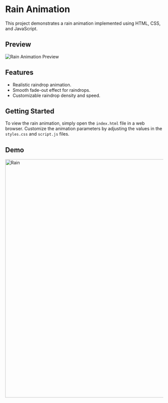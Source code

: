 # Rain Animation

This project demonstrates a rain animation implemented using HTML, CSS, and JavaScript.

## Preview

![Rain Animation Preview](preview.gif)

## Features

- Realistic raindrop animation.
- Smooth fade-out effect for raindrops.
- Customizable raindrop density and speed.

## Getting Started

To view the rain animation, simply open the `index.html` file in a web browser. Customize the animation parameters by adjusting the values in the `styles.css` and `script.js` files.

## Demo

<img width="756" alt="Rain" src="https://github.com/Chakilamsrikanth/Rain-Animation/assets/147283839/9ee3afdb-49f6-4508-91f8-47ea123c8fb0">
